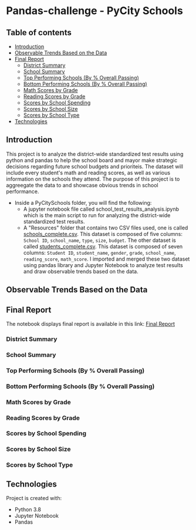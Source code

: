 # Pandas-challenge - PyCity Schools

## Table of contents
  * [Introduction](#introduction)
  * [Observable Trends Based on the Data](#trends)
  * [Final Report](#final-report)
    * [District Summary](#district-summary)
    * [School Summary](#school-summary)
    * [Top Performing Schools (By % Overall Passing)](#top-performing-schools)
    * [Bottom Performing Schools (By % Overall Passing)](#bottom-performing-schools)
    * [Math Scores by Grade](#math-scores-by-grade)
    * [Reading Scores by Grade](#reading-scores-by-grade)
    * [Scores by School Spending](#scores-by-school-spending)
    * [Scores by School Size](#scores-by-school-size)
    * [Scores by School Type](#scores-by-school-type)
  * [Technologies](#technologies)
  
## <a name="introduction"></a> Introduction
This project is to analyze the district-wide standardized test results using python and pandas to help the school board and mayor make strategic decisions regarding future school budgets and prioriteis. The dataset will include every student's math and reading scores, as well as various information on the schools they attend. The purpose of this project is to aggreegate the data to and showcase obvious trends in school performance. 
* Inside a PyCitySchools folder, you will find the following:
  * A jupyter notebook file called school_test_results_analysis.ipynb which is the main script to run for analyzing the district-wide standardized test results.
  * A "Resources" folder that contains two CSV files used, one is called [schools_complete.csv](./PyCitySchools/Resources/schools_complete.csv). This dataset is composed of five columns: `School ID`,	`school_name`,	`type`,	`size`,	`budget`. The other dataset is called [students_complete.csv](./PyCitySchools/Resources/students_complete.csv). This dataset is composed of seven columns: `Student ID`,	`student_name`,	`gender`, `grade`, `school_name`,	`reading_score`,	`math_score`. I imported and merged these two dataset using pandas library and Jupyter Notebook to analyze test results and draw observable trends based on the data. 

## <a name="trends"></a> Observable Trends Based on the Data

## <a name="final-report"></a> Final Report
The notebook displays final report is available in this link: [Final Report](https://nbviewer.jupyter.org/github/SaraKim-sy/Pandas-challenge/blob/main/PyCitySchools/.ipynb_checkpoints/school_test_results_analysis-checkpoint.ipynb) 

### <a name="district-summary"></a> District Summary

### <a name="school-summary"></a> School Summary

### <a name="top-performing-schools"></a> Top Performing Schools (By % Overall Passing)

### <a name="bottom-performing-schools"></a> Bottom Performing Schools (By % Overall Passing)

### <a name="math-scores-by-grade"></a> Math Scores by Grade

### <a name="reading-scores-by-grade"></a> Reading Scores by Grade

### <a name="scores-by-school-spending"></a> Scores by School Spending

### <a name="scores-by-school-size"></a> Scores by School Size

### <a name="scores-by-school-type"></a> Scores by School Type

## <a name="technologies"></a> Technologies
Project is created with:
* Python 3.8
* Jupyter Notebook
* Pandas
